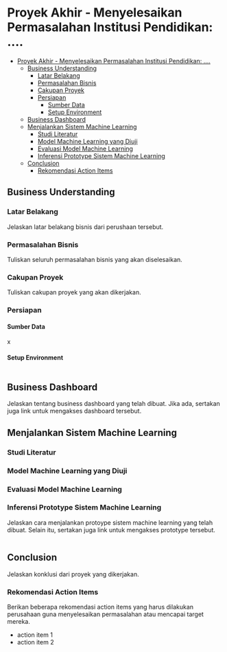 # Proyek Akhir - Menyelesaikan Permasalahan Institusi Pendidikan: ....

- [Proyek Akhir - Menyelesaikan Permasalahan Institusi Pendidikan: ....](#proyek-akhir---menyelesaikan-permasalahan-institusi-pendidikan-)
  - [Business Understanding](#business-understanding)
    - [Latar Belakang](#latar-belakang)
    - [Permasalahan Bisnis](#permasalahan-bisnis)
    - [Cakupan Proyek](#cakupan-proyek)
    - [Persiapan](#persiapan)
      - [Sumber Data](#sumber-data)
      - [Setup Environment](#setup-environment)
  - [Business Dashboard](#business-dashboard)
  - [Menjalankan Sistem Machine Learning](#menjalankan-sistem-machine-learning)
    - [Studi Literatur](#studi-literatur)
    - [Model Machine Learning yang Diuji](#model-machine-learning-yang-diuji)
    - [Evaluasi Model Machine Learning](#evaluasi-model-machine-learning)
    - [Inferensi Prototype Sistem Machine Learning](#inferensi-prototype-sistem-machine-learning)
  - [Conclusion](#conclusion)
    - [Rekomendasi Action Items](#rekomendasi-action-items)

## Business Understanding

### Latar Belakang

Jelaskan latar belakang bisnis dari perushaan tersebut.

### Permasalahan Bisnis

Tuliskan seluruh permasalahan bisnis yang akan diselesaikan.

### Cakupan Proyek

Tuliskan cakupan proyek yang akan dikerjakan.

### Persiapan

#### Sumber Data

x

#### Setup Environment

```bash

```

## Business Dashboard

Jelaskan tentang business dashboard yang telah dibuat. Jika ada, sertakan juga link untuk mengakses dashboard tersebut.

## Menjalankan Sistem Machine Learning

### Studi Literatur

### Model Machine Learning yang Diuji

### Evaluasi Model Machine Learning

### Inferensi Prototype Sistem Machine Learning

Jelaskan cara menjalankan protoype sistem machine learning yang telah dibuat. Selain itu, sertakan juga link untuk mengakses prototype tersebut.

```bash

```

## Conclusion

Jelaskan konklusi dari proyek yang dikerjakan.

### Rekomendasi Action Items

Berikan beberapa rekomendasi action items yang harus dilakukan perusahaan guna menyelesaikan permasalahan atau mencapai target mereka.

- action item 1
- action item 2

